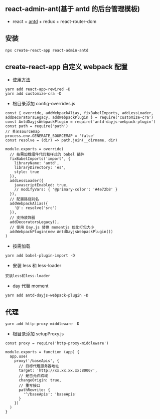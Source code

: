 ## react-admin-ant(基于 antd 的后台管理模板)

- react + [antd](https://ant.design/docs/react/introduce-cn) + redux + react-router-dom

## 安装

```
npx create-react-app react-admin-antd
```

## create-react-app 自定义 webpack 配置

- [使用方法](https://www.cnblogs.com/zyl-Tara/p/10635033.html)

```
yarn add react-app-rewired -D
yarn add customize-cra -D
```

- 根目录添加 config-overrides.js

```
const { override, addWebpackAlias, fixBabelImports, addLessLoader, addDecoratorsLegacy, addWebpackPlugin } = require('customize-cra')
const AntdDayjsWebpackPlugin = require('antd-dayjs-webpack-plugin')
const path = require('path')
// 关闭sourcemap
process.env.GENERATE_SOURCEMAP = 'false'
const resolve = (dir) => path.join(__dirname, dir)

module.exports = override(
  // 按需加载组件代码和样式的 babel 插件
  fixBabelImports('import', {
    libraryName: 'antd',
    libraryDirectory: 'es',
    style: true
  }),
  addLessLoader({
    javascriptEnabled: true,
    // modifyVars: { '@primary-color': '#4e72b8' }
  }),
  // 配置路径别名
  addWebpackAlias({
    '@': resolve('src')
  }),
  // 支持装饰器
  addDecoratorsLegacy(),
  // 使用 Day.js 替换 momentjs 优化打包大小
  addWebpackPlugin(new AntdDayjsWebpackPlugin())
)
```

- 按需加载

```
yarn add babel-plugin-import -D
```

- 安装 less 和 less-loader

```
安装less和less-loader
```

- day 代替 moment

```
yarn add antd-dayjs-webpack-plugin -D
```

## 代理

```
yarn add http-proxy-middleware -D
```

- 根目录添加 setupProxy.js

```
const proxy = require('http-proxy-middleware')

module.exports = function (app) {
  app.use(
    proxy('/baseApis', {
      // 目标代理服务器地址
      target: 'http://xx.xx.xx.xx:8000/',
      // 是否允许跨域
      changeOrigin: true,
      // 重写接口
      pathRewrite: {
        '^/baseApis': 'baseApis'
      }
    })
  )
}
```
